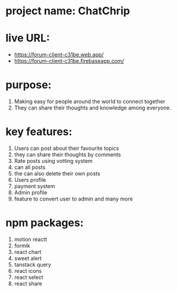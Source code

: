 # project name: ChatChrip

# live URL:
- https://forum-client-c31be.web.app/
- https://forum-client-c31be.firebaseapp.com/

# purpose:
1. Making easy for people around the world to connect together
2. They can share their thoughts and knowledge among everyone.

# key features:
1. Users can post about their favourite topics
2. they can share their thoughts by comments
3. Rate posts using votting system
4. can all posts
5. the can also delete their own posts
6. Users profile
7. payment system
8. Admin profile
9. feature to convert user to admin
and many more

# npm packages:
1. motion reactt
2. formik
3. react chart
4. sweet alert
5. tanstack query
6. react icons
7. react select
8. react share